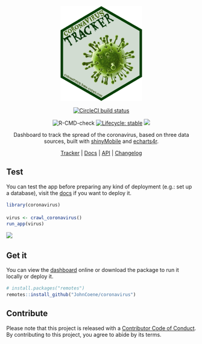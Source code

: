 <div align="center">

<img src="./man/figures/logo.png" height="250px" />

<!-- badges: start -->
[![CircleCI build status](https://circleci.com/gh/adityasinhak/covid19.svg?style=svg)](https://circleci.com/gh/adityasinhak/covid19)
<!--[![Travis build status](https://travis-ci.org/adityasinhak/covid19.svg?branch=master)](https://travis-ci.org/JohnCoene/coronavirus)
[![AppVeyor build status](https://ci.appveyor.com/api/projects/status/github/adityasinhak/covid19?branch=master&svg=true)](https://ci.appveyor.com/project/adityasinhak/covid19) -->
![R-CMD-check](https://github.com/adityasinhak/covid19/workflows/R-CMD-check/badge.svg)
[![Lifecycle: stable](https://img.shields.io/badge/lifecycle-stable-brightgreen.svg)](https://www.tidyverse.org/lifecycle/#stable)
![](https://img.shields.io/badge/license-MIT-blue)
<!-- badges: end -->

Dashboard to track the spread of the coronavirus, based on three data sources, built with [shinyMobile](https://rinterface.github.io/shinyMobile/) and [echarts4r](https://echarts4r.john-coene.com/).

[Tracker](https://shiny.john-coene.com/coronavirus) | [Docs](https://coronavirus.john-coene.com) | [API](https://coronavirus.john-coene.com/#/api) | [Changelog](NEWS.md)

</div>

## Test

You can test the app before preparing any kind of deployment (e.g.: set up a database), visit the [docs](https://coronavirus.john-coene.com) if you want to deploy it.

```r
library(coronavirus)

virus <- crawl_coronavirus()
run_app(virus)
```

![](https://coronavirus.john-coene.com/_media/banner.png)

## Get it

You can view the [dashboard](https://shiny.john-coene.com/coronavirus) online or download the package to run it locally or deploy it.

``` r
# install.packages("remotes")
remotes::install_github("JohnCoene/coronavirus")
```

## Contribute

Please note that this project is released with a [Contributor Code of Conduct](CODE_OF_CONDUCT.md). By contributing to this project, you agree to abide by its terms.
